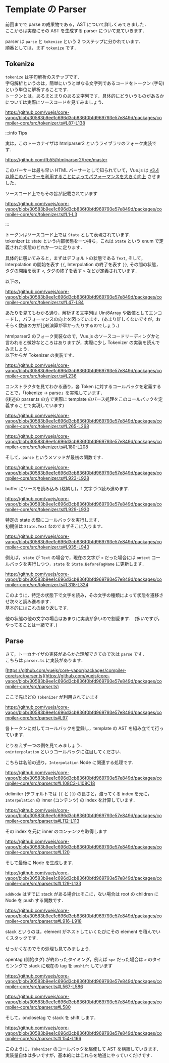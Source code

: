 # Template の Parser

前回までで parse の成果物である，AST について詳しくみてきました．\
ここからは実際にその AST を生成する parser について見ていきます．

parser は `parse` と `tokenize` という 2 つステップに分かれています．\
順番としては，まず `tokenize` です．

## Tokenize

`tokenize` は字句解析のステップです．\
字句解析というのは，簡単にいうと単なる文字列であるコードをトークン (字句) という単位に解析することです．\
トークンとは，あるまとまりのある文字列です．具体的にどういうものがあるかについては実際にソースコードを見てみましょう．

https://github.com/vuejs/core-vapor/blob/30583b9ee1c696d3cb836f0bfd969793e57e849d/packages/compiler-core/src/tokenizer.ts#L87-L138

:::info Tips

実は，このトーカナイザは htmlparser2 というライブラリのフォーク実装です．

https://github.com/fb55/htmlparser2/tree/master

このパーサーは最も早い HTML パーサーとして知られていて，Vue.js は [v3.4 以降このパーサーを利用することによってパフォーマンスを大きく向上](https://blog.vuejs.org/posts/vue-3-4#_2x-faster-parser-and-improved-sfc-build-performance) させました．

ソースコード上でもその旨が記載されています

https://github.com/vuejs/core-vapor/blob/30583b9ee1c696d3cb836f0bfd969793e57e849d/packages/compiler-core/src/tokenizer.ts#L1-L3

:::

トークンはソースコード上では `State` として表現されています．\
tokenizer は state という内部状態を一つ持ち，これは `State` という enum で定義された状態のどれか一つに定ります．

<div v-pre>

具体的に覗いてみると，まずはデフォルトの状態である `Text`, そして，Interpolation の開始を表す `{{`, Interpolation の終了を表す `}}`, その間の状態，タグの開始を表す `<`, タグの終了を表す `>` などが定義されています．

</div>

以下の，

<div v-pre>

https://github.com/vuejs/core-vapor/blob/30583b9ee1c696d3cb836f0bfd969793e57e849d/packages/compiler-core/src/tokenizer.ts#L47-L84

あたりを見てもわかる通り，解析する文字列は Uint8Array や数値としてエンコードし，パフォーマンスの向上を図っています．(あまり詳しくないですが，おそらく数値の方が比較演算が早かったりするのでしょう．)

htmlparser2 のフォーク実装なので，Vue.js のソースコードリーディングかと言われると微妙なところはありますが，実際に少し Tokenizer の実装を読んでみましょう．\
以下からが Tokenizer の実装です．

https://github.com/vuejs/core-vapor/blob/30583b9ee1c696d3cb836f0bfd969793e57e849d/packages/compiler-core/src/tokenizer.ts#L236

コンストラクタを見てわかる通り，各 Token に対するコールバックを定義することで，「tokenize -> parse」を実現しています．\
(後述の parser.ts の方で実際に template のパース処理をこのコールバックを定義することで実現しています)

https://github.com/vuejs/core-vapor/blob/30583b9ee1c696d3cb836f0bfd969793e57e849d/packages/compiler-core/src/tokenizer.ts#L265-L268

https://github.com/vuejs/core-vapor/blob/30583b9ee1c696d3cb836f0bfd969793e57e849d/packages/compiler-core/src/tokenizer.ts#L180-L208

そして，`parse` というメソッドが最初の関数です．

https://github.com/vuejs/core-vapor/blob/30583b9ee1c696d3cb836f0bfd969793e57e849d/packages/compiler-core/src/tokenizer.ts#L923-L928

buffer にソースを読み込み (格納し)，1 文字づつ読み進めます．

https://github.com/vuejs/core-vapor/blob/30583b9ee1c696d3cb836f0bfd969793e57e849d/packages/compiler-core/src/tokenizer.ts#L929-L930

特定の state の際にコールバックを実行します．\
初期値は `State.Text` なのでまずそこに入ります．

https://github.com/vuejs/core-vapor/blob/30583b9ee1c696d3cb836f0bfd969793e57e849d/packages/compiler-core/src/tokenizer.ts#L935-L943

例えば，`state` が `Text` の場合で，現在の文字が `<` だった場合には `ontext` コールバックを実行しつつ，`state` を `State.BeforeTagName` に更新します．

https://github.com/vuejs/core-vapor/blob/30583b9ee1c696d3cb836f0bfd969793e57e849d/packages/compiler-core/src/tokenizer.ts#L318-L324

このように，特定の状態下で文字を読み，その文字の種類によって状態を遷移させ次々と読み進めます．\
基本的にはこれの繰り返しです．

他の状態の他の文字の場合はあまりに実装が多いので割愛ます．
(多いですが，やってることは一緒です．)

</div>

## Parse

さて，トーカナイザの実装があらかた理解できてので次は `parse` です．\
こちらは `parser.ts` に実装があります．

[https://github.com/vuejs/core-vapor/packages/compiler-core/src/parser.ts](https://github.com/vuejs/core-vapor/blob/30583b9ee1c696d3cb836f0bfd969793e57e849d/packages/compiler-core/src/parser.ts)

ここで先ほどの `Tokenizer` が利用されています

https://github.com/vuejs/core-vapor/blob/30583b9ee1c696d3cb836f0bfd969793e57e849d/packages/compiler-core/src/parser.ts#L97

各トークンに対してコールバックを登録し，template の AST を組み立てて行っています．

とりあえず一つの例を見てみましょう．\
`oninterpolation` というコールバックに注目してください．

こちらは名前の通り，`Interpolation` Node に関連する処理です．

https://github.com/vuejs/core-vapor/blob/30583b9ee1c696d3cb836f0bfd969793e57e849d/packages/compiler-core/src/parser.ts#L108C3-L108C18

<div v-pre>

delimiter (デフォルトでは `{{` と `}}`) の長さと，渡ってくる index を元に，`Interpolation` の inner (コンテンツ) の index を計算しています．

</div>

https://github.com/vuejs/core-vapor/blob/30583b9ee1c696d3cb836f0bfd969793e57e849d/packages/compiler-core/src/parser.ts#L112-L113

その index を元に inner のコンテンツを取得します

https://github.com/vuejs/core-vapor/blob/30583b9ee1c696d3cb836f0bfd969793e57e849d/packages/compiler-core/src/parser.ts#L120

そして最後に Node を生成します．

https://github.com/vuejs/core-vapor/blob/30583b9ee1c696d3cb836f0bfd969793e57e849d/packages/compiler-core/src/parser.ts#L129-L133

`addNode` はすでに stack がある場合はそこに，ない場合は root の children に Node を push する関数です．

https://github.com/vuejs/core-vapor/blob/30583b9ee1c696d3cb836f0bfd969793e57e849d/packages/compiler-core/src/parser.ts#L916-L918

stack というのは，element がネストしていくたびにその element を積んでいくスタックです．

せっかくなのでその処理も見てみましょう．

opentag (開始タグ) が終わったタイミング，例えば `<p>` だった場合は `>` のタイミンングで stack に現在の tag を `unshift` しています

https://github.com/vuejs/core-vapor/blob/30583b9ee1c696d3cb836f0bfd969793e57e849d/packages/compiler-core/src/parser.ts#L567-L586

https://github.com/vuejs/core-vapor/blob/30583b9ee1c696d3cb836f0bfd969793e57e849d/packages/compiler-core/src/parser.ts#L580

そして，onclosetag で stack を shift します．

https://github.com/vuejs/core-vapor/blob/30583b9ee1c696d3cb836f0bfd969793e57e849d/packages/compiler-core/src/parser.ts#L154-L166


このように，`Tokenizer` のコールバックを駆使して AST を構築していきます．\
実装量自体は多いですが，基本的にはこれらを地道にやっていくだけです．